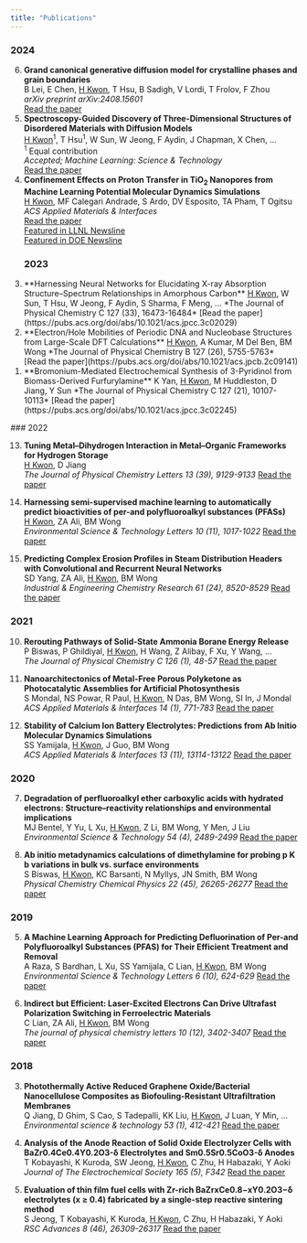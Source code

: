 ```yaml
---
title: "Publications"  
---
```


### 2024
<ol reversed>
   <li>
      <b>Grand canonical generative diffusion model for crystalline phases and grain boundaries</b>  
      <br>B Lei, E Chen, <u>H Kwon</u>, T Hsu, B Sadigh, V Lordi, T Frolov, F Zhou  
      <br><i>arXiv preprint arXiv:2408.15601</i>
      <br><a href="https://arxiv.org/abs/2408.15601">Read the paper</a>
   </li>

   <li>
      <b>Spectroscopy-Guided Discovery of Three-Dimensional Structures of Disordered Materials with Diffusion Models</b>  
      <br><u>H Kwon</u><sup>1</sup>, T Hsu<sup>1</sup>, W Sun, W Jeong, F Aydin, J Chapman, X Chen, ...  
      <br><sup>1</sup> Equal contribution  
      <br><i>Accepted; Machine Learning: Science & Technology</i>
      <br><a href="https://arxiv.org/abs/2312.05472">Read the paper</a>  
   </li>
   
   <li>
      <b>Confinement Effects on Proton Transfer in TiO<sub>2</sub> Nanopores from Machine Learning Potential Molecular Dynamics Simulations</b>  
      <br><u>H Kwon</u>, MF Calegari Andrade, S Ardo, DV Esposito, TA Pham, T Ogitsu  
      <br><i>ACS Applied Materials & Interfaces</i>
      <br><a href="https://pubs.acs.org/doi/abs/10.1021/acsami.4c02339">Read the paper</a>  
      <br><a href="https://www.llnl.gov/article/51441/nano-confinement-may-be-key-improving-hydrogen-production">Featured in LLNL Newsline</a>  
      <br><a href="https://www.energy.gov/eere/h2awsm/articles/hydrogen-team-research-featured-cover-acs-applied-materials-interfaces">Featured in DOE Newsline</a>
   </li>

   ### 2023
   <li>**Harnessing Neural Networks for Elucidating X-ray Absorption Structure–Spectrum Relationships in Amorphous Carbon**  
      <u>H Kwon</u>, W Sun, T Hsu, W Jeong, F Aydin, S Sharma, F Meng, ...  
      *The Journal of Physical Chemistry C 127 (33), 16473-16484*
      [Read the paper](https://pubs.acs.org/doi/abs/10.1021/acs.jpcc.3c02029) 
   </li>
   
   <li>**Electron/Hole Mobilities of Periodic DNA and Nucleobase Structures from Large-Scale DFT Calculations**  
      <u>H Kwon</u>, A Kumar, M Del Ben, BM Wong  
      *The Journal of Physical Chemistry B 127 (26), 5755-5763*
      [Read the paper](https://pubs.acs.org/doi/abs/10.1021/acs.jpcb.2c09141)  
   </li>
   
   <li>**Bromonium-Mediated Electrochemical Synthesis of 3-Pyridinol from Biomass-Derived Furfurylamine**  
      K Yan, <u>H Kwon</u>, M Huddleston, D Jiang, Y Sun  
      *The Journal of Physical Chemistry C 127 (21), 10107-10113*
      [Read the paper](https://pubs.acs.org/doi/abs/10.1021/acs.jpcc.3c02245) 
   </li>
   
</ol>   
   ### 2022
   
   13. **Tuning Metal–Dihydrogen Interaction in Metal–Organic Frameworks for Hydrogen Storage**  
      <u>H Kwon</u>, D Jiang  
      *The Journal of Physical Chemistry Letters 13 (39), 9129-9133*
      [Read the paper](https://pubs.acs.org/doi/abs/10.1021/acs.jpclett.2c02628)  
   
   
   12. **Harnessing semi-supervised machine learning to automatically predict bioactivities of per-and polyfluoroalkyl substances (PFASs)**   
      <u>H Kwon</u>, ZA Ali, BM Wong  
      *Environmental Science & Technology Letters 10 (11), 1017-1022*
      [Read the paper](https://pubs.acs.org/doi/abs/10.1021/acs.estlett.2c00530)  
   
   
   11. **Predicting Complex Erosion Profiles in Steam Distribution Headers with Convolutional and Recurrent Neural Networks**  
      SD Yang, ZA Ali, <u>H Kwon</u>, BM Wong  
      *Industrial & Engineering Chemistry Research 61 (24), 8520-8529*
      [Read the paper](https://pubs.acs.org/doi/abs/10.1021/acs.iecr.1c04712)  
   
   
   ### 2021
   
   10. **Rerouting Pathways of Solid-State Ammonia Borane Energy Release**  
       P Biswas, P Ghildiyal, <u>H Kwon</u>, H Wang, Z Alibay, F Xu, Y Wang, ...  
       *The Journal of Physical Chemistry C 126 (1), 48-57*
       [Read the paper](https://pubs.acs.org/doi/abs/10.1021/acs.jpcc.1c08985)  
   
   
   9. **Nanoarchitectonics of Metal-Free Porous Polyketone as Photocatalytic Assemblies for Artificial Photosynthesis**  
       S Mondal, NS Powar, R Paul, <u>H Kwon</u>, N Das, BM Wong, SI In, J Mondal  
       *ACS Applied Materials & Interfaces 14 (1), 771-783*
       [Read the paper](https://pubs.acs.org/doi/abs/10.1021/acsami.1c18626)  
   
   
   8. **Stability of Calcium Ion Battery Electrolytes: Predictions from Ab Initio Molecular Dynamics Simulations**  
       SS Yamijala, <u>H Kwon</u>, J Guo, BM Wong  
       *ACS Applied Materials & Interfaces 13 (11), 13114-13122*
       [Read the paper](https://pubs.acs.org/doi/abs/10.1021/acsami.0c21716)  
   
   
   ### 2020
   
   7. **Degradation of perfluoroalkyl ether carboxylic acids with hydrated electrons: Structure–reactivity relationships and environmental implications**  
       MJ Bentel, Y Yu, L Xu, <u>H Kwon</u>, Z Li, BM Wong, Y Men, J Liu  
       *Environmental Science & Technology 54 (4), 2489-2499*
       [Read the paper](https://pubs.acs.org/doi/abs/10.1021/acs.est.9b05869)  
   
   
   6. **Ab initio metadynamics calculations of dimethylamine for probing p K b variations in bulk vs. surface environments**  
       S Biswas, <u>H Kwon</u>, KC Barsanti, N Myllys, JN Smith, BM Wong  
       *Physical Chemistry Chemical Physics 22 (45), 26265-26277*
       [Read the paper](https://pubs.rsc.org/en/content/articlehtml/2020/cp/d0cp03832f)  
   
   
   ### 2019
   
   5. **A Machine Learning Approach for Predicting Defluorination of Per-and Polyfluoroalkyl Substances (PFAS) for Their Efficient Treatment and Removal**  
       A Raza, S Bardhan, L Xu, SS Yamijala, C Lian, <u>H Kwon</u>, BM Wong  
       *Environmental Science & Technology Letters 6 (10), 624-629*
       [Read the paper](https://pubs.acs.org/doi/abs/10.1021/acs.estlett.9b00476)  
   
   
   4. **Indirect but Efficient: Laser-Excited Electrons Can Drive Ultrafast Polarization Switching in Ferroelectric Materials**  
       C Lian, ZA Ali, <u>H Kwon</u>, BM Wong  
       *The journal of physical chemistry letters 10 (12), 3402-3407*
       [Read the paper](https://pubs.acs.org/doi/abs/10.1021/acs.jpclett.9b01046)  
   
   
   ### 2018
   
   3. **Photothermally Active Reduced Graphene Oxide/Bacterial Nanocellulose Composites as Biofouling-Resistant Ultrafiltration Membranes**  
       Q Jiang, D Ghim, S Cao, S Tadepalli, KK Liu, <u>H Kwon</u>, J Luan, Y Min, ...  
       *Environmental science & technology 53 (1), 412-421*
       [Read the paper](https://pubs.acs.org/doi/abs/10.1021/acs.est.8b02772)  
   
   
   2. **Analysis of the Anode Reaction of Solid Oxide Electrolyzer Cells with BaZr0.4Ce0.4Y0.2O3-δ Electrolytes and Sm0.5Sr0.5CoO3-δ Anodes**  
       T Kobayashi, K Kuroda, SW Jeong, <u>H Kwon</u>, C Zhu, H Habazaki, Y Aoki  
       *Journal of The Electrochemical Society 165 (5), F342*
       [Read the paper](https://iopscience.iop.org/article/10.1149/2.0891805jes/meta)  
   
   
   1. **Evaluation of thin film fuel cells with Zr-rich BaZrxCe0.8−xY0.2O3−δ electrolytes (x ≥ 0.4) fabricated by a single-step reactive sintering method**  
       S Jeong, T Kobayashi, K Kuroda, <u>H Kwon</u>, C Zhu, H Habazaki, Y Aoki  
       *RSC Advances 8 (46), 26309-26317*
       [Read the paper](https://pubs.rsc.org/en/content/articlehtml/2018/ra/c8ra04724c)  
